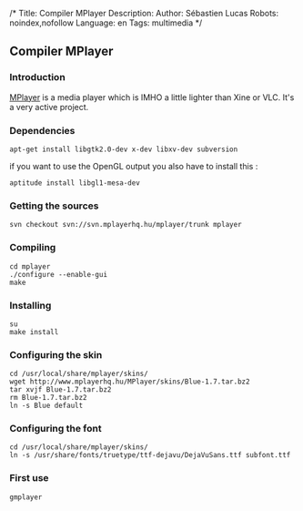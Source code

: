 /*
Title: Compiler MPlayer
Description: 
Author: Sébastien Lucas
Robots: noindex,nofollow
Language: en
Tags: multimedia
*/
## Compiler MPlayer

### Introduction
[MPlayer](http://www.mplayerhq.hu) is a media player which is IMHO a little lighter than Xine or VLC. It's a very active project.
### Dependencies

```
apt-get install libgtk2.0-dev x-dev libxv-dev subversion
```

if you want to use the OpenGL output you also have to install this :

```
aptitude install libgl1-mesa-dev
```

### Getting the sources

```
svn checkout svn://svn.mplayerhq.hu/mplayer/trunk mplayer
```

### Compiling

```
cd mplayer
./configure --enable-gui
make
```

### Installing

```
su
make install
```

### Configuring the skin

```
cd /usr/local/share/mplayer/skins/
wget http://www.mplayerhq.hu/MPlayer/skins/Blue-1.7.tar.bz2
tar xvjf Blue-1.7.tar.bz2
rm Blue-1.7.tar.bz2
ln -s Blue default
```

### Configuring the font

```
cd /usr/local/share/mplayer/skins/
ln -s /usr/share/fonts/truetype/ttf-dejavu/DejaVuSans.ttf subfont.ttf
```

### First use

```
gmplayer
```

